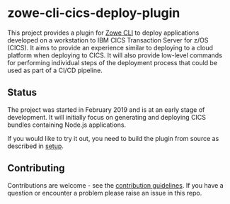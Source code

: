# zowe-cli-cics-deploy-plugin
This project provides a plugin for [Zowe CLI](https://github.com/zowe/zowe-cli) to deploy applications developed on a workstation to IBM CICS Transaction Server for z/OS (CICS). It aims to provide an experience similar to deploying to a cloud platform when deploying to CICS. It will also provide low-level commands for performing individual steps of the deployment process that could be used as part of a CI/CD pipeline.

## Status
The project was started in February 2019 and is at an early stage of development. It will initially focus on generating and deploying CICS bundles containing Node.js applications.

If you would like to try it out, you need to build the plugin from source as described in [setup](docs/tutorials/Setup.md).

## Contributing
Contributions are welcome - see the [contribution guidelines](CONTRIBUTING.md). If you have a question or encounter a problem please raise an issue in this repo.
